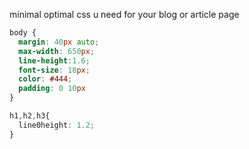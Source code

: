 
minimal optimal css u need for your blog or article page

```css
body {
  margin: 40px auto;
  max-width: 650px;
  line-height:1.6;
  font-size: 18px;
  color: #444;
  padding: 0 10px
}

h1,h2,h3{
  line0height: 1.2;
}
```